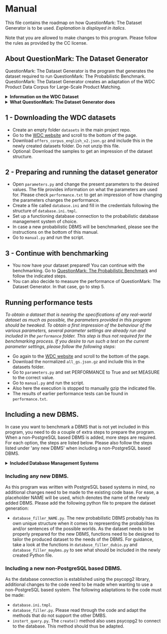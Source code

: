 # Manual

This file contains the roadmap on how QuestionMark: The Dataset Generator
 is to be used. 
_Explanation is displayed in italics_. 

Note that you are allowed to make changes to this program. 
Please follow the rules as provided by the CC license. 

## About QuestionMark: The Dataset Generator
QuestionMark: The Dataset Generator is the program that generates the dataset required to
run QuestionMark: The Probabilistic Benchmark. QuestionMark: The Dataset Generator creates an
adaptation of the WDC Product Data Corpus for Large-Scale Product Matching. 

<details>
<summary><b>Information on the WDC Dataset</b></summary>
This benchmark uses an adaptation of the WDC Product Data Corpus and Gold Standard for Large-Scale 
Product Matching, Version 2.0 as the dataset. From this data corpus, the normalised English offers dataset is adapted 
and used for this benchmark.

The WDC dataset is a large public training dataset for product matching. It is produced by extracting schema.org product 
descriptions from 79 thousand websites, which provides 26 million product offers. The English offers subset consists of 
16 million product offers. The dataset is provided with a clustering. The 16 million product offers in the English subset 
are categorized in 10 million clusters. Each cluster contains offers of the same product found on different websites. 
There are roughly 8.5 million clusters with size 1, one million clusters with size 2, and 400.000 clusters with size 3 or 4. 
Clusters of a size greater than 80 are filtered out of the dataset, as these are likely noise. Within the English offers 
dataset, each offer is represented as a JSON object. 

To obtain a dataset suited for use in this benchmark, the English offers subset from the WDC data corpus should be adapted. 
</details>

<details>
<summary><b>What QuestionMark: The Dataset Generator does</b></summary>
<ul><li>If it is indicated that a smaller dataset will be used, this new dataset is produced first. To do this, a pseudo-random selection of offers is chosen from the dataset. This ensures that the same dataset will be produced each time the benchmark is run on a specific size.</li>
    <li>Next, this dataset is sorted and a dictionary is created for easy lookup.</li>
    <li>The offers present in the dataset are then put in blocks. For this, two blocking algorithms are available. First creating blocks reduces the time required to evaluate if offers should be put in the same cluster.</li>
    <li>After the blocks are created, all offers in a block are matched and provided with a probability score. This probability indicates the likelihood that the offer belongs in a cluster, and whether its attributes are likely the correct ones.</li>
    <li>When the clusters are created, a database representation is created and the offers are added to a probabilistic DBMS.</li></ul>
</details>


## 1 - Downloading the WDC datasets
- Create an empty folder ```datasets``` in the main project repo.
- Go to the [WDC website](https://webdatacommons.org/largescaleproductcorpus/v2/index.html) and scroll to the bottom of the page.
- Download ```offers_corpus_english_v2.json.gz``` and include this in the newly created datasets folder. Do not unzip this file.
- Optional: Download the samples to get an impression of the dataset structure.

## 2 - Preparing and running the dataset generator
- Open ```parameters.py``` and change the present parameters to the desired values. The file provides information on what the parameters are used for. Please check ```performance.txt``` to get an impression of how changing the parameters changes the performance.
- Create a file called ```database.ini``` and fill in the credentials following the structure of ```database.ini.tmpl```.
- Set up a functioning database connection to the probabilistic database management system of choice. 
- In case a new probabilistic DBMS will be benchmarked, please see the instructions on the bottom of this manual.
- Go to ```manual.py``` and run the script.

## 3 - Continue with benchmarking
- You now have your dataset prepared! You can continue with the benchmarking. Go to [QuestionMark: The Probabilistic Benchmark](https://gitlab.utwente.nl/s1981951/probabilistic-benchmark) and follow the indicated steps.
- You can also decide to measure the performance of QuestionMark: The Dataset Generator. In that case, go to step 5.

## Running performance tests
_To obtain a dataset that is nearing the specifications of any real-world dataset as much as possible, the parameters provided 
in this program should be tweaked. To obtain a first impression of the behaviour of the various parameters, several parameter settings
are already run and included in the ```performance``` folder. This step is thus not required for the
benchmarking process. If you desire to run such a test on the current parameter settings, 
please follow the following steps_:
- Go again to the [WDC website](http://webdatacommons.org/largescaleproductcorpus/v2/index.html) and scroll to the bottom of the page.
- Download the normalized ```all_gs.json.gz``` and include this in the datasets folder.
- Go to ```parameters.py``` and set PERFORMANCE to True and set MEASURE to the correct value.
- Go to ```manual.py``` and run the script.
- Also here the execution is stopped to manually gzip the indicated file.
- The results of earlier performance tests can be found in ```performance.txt```.

## Including a new DBMS.
In case you want to benchmark a DBMS that is not yet included in this 
program, you need to do a couple of extra steps to prepare the program. 
When a non-PostgreSQL based DBMS is added, more steps are required.
For each option, the steps are listed below. Please also follow the
steps listed under 'any new DBMS' when including a non-PostgreSQL based
DBMS.

<details>
<summary><b>Included Database Management Systems</b></summary>
<ul><li>MayBMS</li>
    <li>DuBio</li></ul>
</details>

### Including any new DBMS.
As this program was written with PostgreSQL based systems in mind, 
no additional changes need to be made to the existing code base. For ease, a
placeholder NAME will be used, which denotes the name of the newly added DBMS.
Please add the following python file to prepare the dataset generation:
- ```database_filler_NAME.py```. The new probabilistic DBMS probably has its own unique structure when it comes to representing the probabilities and/or sentences of the possible worlds. As the dataset needs to be properly prepared for the new DBMS, functions need to be designed to tailor the produced dataset to the needs of the DBMS. For guidance, take a look at the functions in ```database_filler_dubio.py``` and ```database_filler_maybms.py``` to see what should be included in the newly created Python file.

### Including a new non-PostgreSQL based DBMS. 
As the database connection is established using the psycopg2 library, additional changes
to the code need to be made when wanting to use a non-PostgreSQL based system. 
The following adaptations to the code must be made:
- ```database.ini.tmpl```.
- ```database_filler.py```. Please read through the code and adapt the methods that do not support the other DMBS.
- ```instert_query.py```. The ```create()``` method also uses psycopg2 to connect to the database. This method should thus be adapted.



